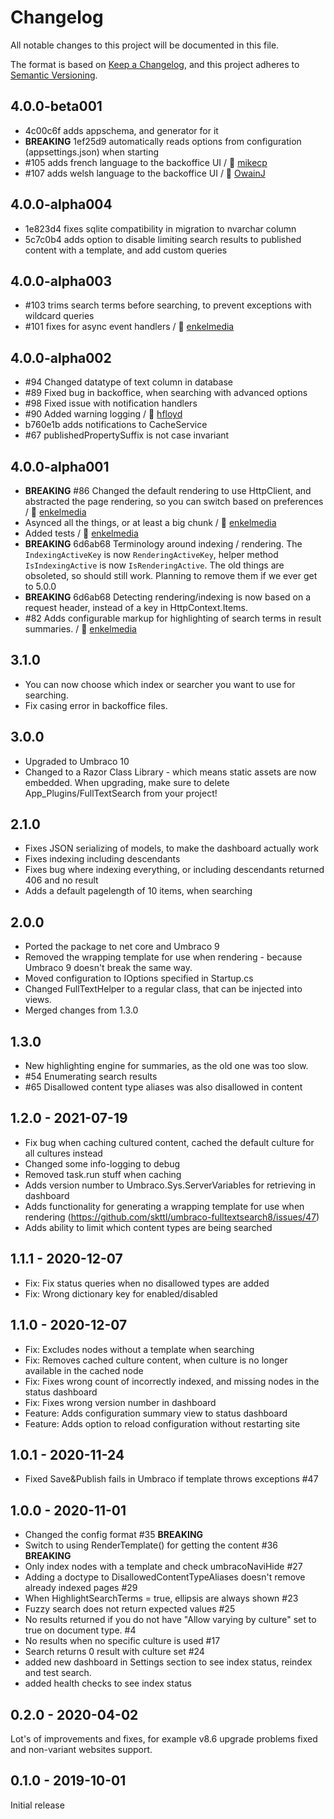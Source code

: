 # Changelog

All notable changes to this project will be documented in this file.

The format is based on [Keep a Changelog](https://keepachangelog.com/en/1.0.0/),
and this project adheres to [Semantic Versioning](https://semver.org/spec/v2.0.0.html).

## 4.0.0-beta001
- 4c00c6f adds appschema, and generator for it
- **BREAKING** 1ef25d9 automatically reads options from configuration (appsettings.json) when starting
- #105 adds french language to the backoffice UI / 🙏 [mikecp](https://github.com/mikecp)
- #107 adds welsh language to the backoffice UI / 🙏 [OwainJ](https://github.com/OwainJ)

## 4.0.0-alpha004
- 1e823d4 fixes sqlite compatibility in migration to nvarchar column
- 5c7c0b4 adds option to disable limiting search results to published content with a template, and add custom queries

## 4.0.0-alpha003
- #103 trims search terms before searching, to prevent exceptions with wildcard queries
- #101 fixes for async event handlers / 🙏 [enkelmedia](https://github.com/enkelmedia)

## 4.0.0-alpha002
- #94 Changed datatype of text column in database
- #89 Fixed bug in backoffice, when searching with advanced options
- #98 Fixed issue with notification handlers
- #90 Added warning logging  / 🙏 [hfloyd](https://github.com/hfloyd)
- b760e1b adds notifications to CacheService
- #67 publishedPropertySuffix is not case invariant

## 4.0.0-alpha001
- **BREAKING** #86 Changed the default rendering to use HttpClient, and abstracted the page rendering, so you can switch based on preferences / 🙏 [enkelmedia](https://github.com/enkelmedia)
- Asynced all the things, or at least a big chunk / 🙏 [enkelmedia](https://github.com/enkelmedia)
- Added tests / 🙏 [enkelmedia](https://github.com/enkelmedia)
- **BREAKING** 6d6ab68 Terminology around indexing / rendering. The `IndexingActiveKey` is now `RenderingActiveKey`, helper method `IsIndexingActive` is now `IsRenderingActive`. The old things are obsoleted, so should still work. Planning to remove them if we ever get to 5.0.0
- **BREAKING** 6d6ab68 Detecting rendering/indexing is now based on a request header, instead of a key in HttpContext.Items.
- #82 Adds configurable markup for highlighting of search terms in result summaries.  / 🙏 [enkelmedia](https://github.com/enkelmedia)

## 3.1.0

- You can now choose which index or searcher you want to use for searching.
- Fix casing error in backoffice files.

## 3.0.0

- Upgraded to Umbraco 10
- Changed to a Razor Class Library - which means static assets are now embedded. When upgrading, make sure to delete App_Plugins/FullTextSearch from your project!

## 2.1.0

- Fixes JSON serializing of models, to make the dashboard actually work
- Fixes indexing including descendants
- Fixes bug where indexing everything, or including descendants returned 406 and no result
- Adds a default pagelength of 10 items, when searching

## 2.0.0

- Ported the package to net core and Umbraco 9
- Removed the wrapping template for use when rendering - because Umbraco 9 doesn't break the same way.
- Moved configuration to IOptions specified in Startup.cs
- Changed FullTextHelper to a regular class, that can be injected into views.
- Merged changes from 1.3.0

## 1.3.0

- New highlighting engine for summaries, as the old one was too slow.
- #54 Enumerating search results
- #65 Disallowed content type aliases was also disallowed in content

## 1.2.0 - 2021-07-19

- Fix bug when caching cultured content, cached the default culture for all cultures instead
- Changed some info-logging to debug
- Removed task.run stuff when caching
- Adds version number to Umbraco.Sys.ServerVariables for retrieving in dashboard
- Adds functionality for generating a wrapping template for use when rendering (https://github.com/skttl/umbraco-fulltextsearch8/issues/47)
- Adds ability to limit which content types are being searched

## 1.1.1 - 2020-12-07

- Fix: Fix status queries when no disallowed types are added
- Fix: Wrong dictionary key for enabled/disabled

## 1.1.0 - 2020-12-07

- Fix: Excludes nodes without a template when searching
- Fix: Removes cached culture content, when culture is no longer available in the cached node
- Fix: Fixes wrong count of incorrectly indexed, and missing nodes in the status dashboard
- Fix: Fixes wrong version number in dashboard
- Feature: Adds configuration summary view to status dashboard
- Feature: Adds option to reload configuration without restarting site

## 1.0.1 - 2020-11-24

- Fixed Save&Publish fails in Umbraco if template throws exceptions #47

## 1.0.0 - 2020-11-01

- Changed the config format #35 **BREAKING**
- Switch to using RenderTemplate() for getting the content #36 **BREAKING**
- Only index nodes with a template and check umbracoNaviHide #27
- Adding a doctype to DisallowedContentTypeAliases doesn't remove already indexed pages #29
- When HighlightSearchTerms = true, ellipsis are always shown #23
- Fuzzy search does not return expected values #25
- No results returned if you do not have "Allow varying by culture" set to true on document type. #4
- No results when no specific culture is used #17
- Search returns 0 result with culture set #24
- added new dashboard in Settings section to see index status, reindex and test search.
- added health checks to see index status

## 0.2.0 - 2020-04-02

Lot's of improvements and fixes, for example v8.6 upgrade problems fixed and non-variant websites support.

## 0.1.0 - 2019-10-01

Initial release

